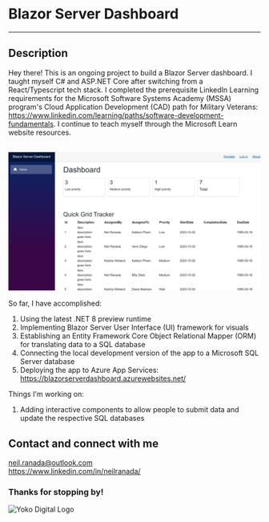 # Blazor Server Dashboard
***

## Description
Hey there! This is an ongoing project to build a Blazor Server dashboard. I taught myself C# and ASP.NET Core after switching from a React/Typescript tech stack. I completed the prerequisite LinkedIn Learning requirements for the Microsoft Software Systems Academy (MSSA) program's Cloud Application Development (CAD) path for Military Veterans: https://www.linkedin.com/learning/paths/software-development-fundamentals. I continue to teach myself through the Microsoft Learn website resources.  
<br />

<img src="./Public/Images/2023-10-02-blazor-server-dashboard.png" >

So far, I have accomplished:
1. Using the latest .NET 8 preview runtime
2. Implementing Blazor Server User Interface (UI) framework for visuals
3. Establishing an Entity Framework Core Object Relational Mapper (ORM) for translating data to a SQL database
4. Connecting the local development version of the app to a Microsoft SQL Server database
5. Deploying the app to Azure App Services: https://blazorserverdashboard.azurewebsites.net/


Things I'm working on:
1. Adding interactive components to allow people to submit data and update the respective SQL databases


## Contact and connect with me
neil.ranada@outlook.com </br>
https://www.linkedin.com/in/neilranada/

### Thanks for stopping by!

<span><img alt='Yoko Digital Logo' src='./Public/Images/yoko-digital-logo-while.svg' width='40px'></span>
